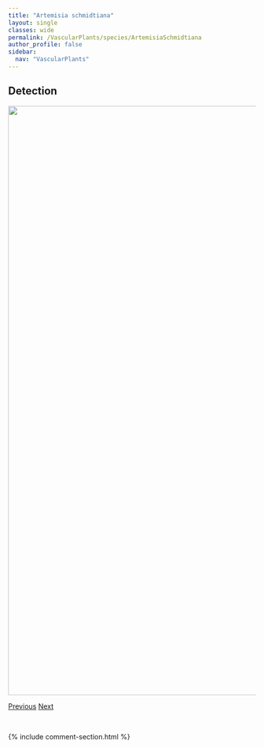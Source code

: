 ```yaml
---
title: "Artemisia schmidtiana"
layout: single
classes: wide
permalink: /VascularPlants/species/ArtemisiaSchmidtiana
author_profile: false
sidebar:
  nav: "VascularPlants"
---
```


<h2>Detection</h2>

<a href="https://drive.google.com/uc?export=view&id=1dNCa8ny425nTWwqMuYcS8_RXdfJNCIzL">
<img src="https://drive.google.com/uc?export=view&id=1dNCa8ny425nTWwqMuYcS8_RXdfJNCIzL" height = "1200" width = "800">
</a>


<a href="/DevelopmentWebsite/VascularPlants/species/ArtemisiaNorvegica" class="pagination--pager" title="Artemisia norvegica">Previous</a> <a href="/DevelopmentWebsite/VascularPlants/species/AsclepiasOvalifolia" class="pagination--pager" title="Asclepias ovalifolia">Next</a>

<p>&nbsp;</p>

{% include comment-section.html %}
